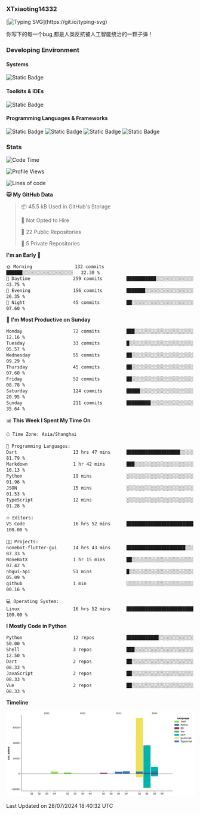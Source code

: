 ### XTxiaoting14332

[![Typing SVG](https://readme-typing-svg.herokuapp.com?font=JetBrians+Mono&pause=1000&random=false&width=435&lines=Hello+World!)](https://git.io/typing-svg)

你写下的每一个bug,都是人类反抗被人工智能统治的一颗子弹！

### Developing Environment

#### Systems

![Static Badge](https://img.shields.io/badge/Ubuntu-%20?style=flat-square&logo=ubuntu&logoColor=white&color=E34F26)

#### Toolkits & IDEs

![Static Badge](https://img.shields.io/badge/Visual%20Studio%20Code-%20?style=flat-square&logo=visualstudiocode&logoColor=white&color=blue)

#### Programming Languages & Frameworks

![Static Badge](https://img.shields.io/badge/Dart-%20?style=flat-square&logo=dart&logoColor=white&color=0175C2)
![Static Badge](https://img.shields.io/badge/Flutter-%20?style=flat-square&logo=flutter&logoColor=white&color=02569B)
![Static Badge](https://img.shields.io/badge/Python-%20?style=flat-square&logo=python&logoColor=white&color=E7A781)
![Static Badge](https://img.shields.io/badge/Bash%20Shell-%20?style=flat-square&logo=shell&logoColor=white&color=49D868)

### Stats

<!--START_SECTION:waka-->
![Code Time](http://img.shields.io/badge/Code%20Time-91%20hrs%2019%20mins-blue)

![Profile Views](http://img.shields.io/badge/Profile%20Views-0-blue)

![Lines of code](https://img.shields.io/badge/From%20Hello%20World%20I%27ve%20Written-127.8%20thousand%20lines%20of%20code-blue)

**🐱 My GitHub Data** 

> 📦 45.5 kB Used in GitHub's Storage 
 > 
> 🚫 Not Opted to Hire
 > 
> 📜 22 Public Repositories 
 > 
> 🔑 5 Private Repositories 
 > 
**I'm an Early 🐤** 

```text
🌞 Morning                132 commits         ██████░░░░░░░░░░░░░░░░░░░   22.30 % 
🌆 Daytime                259 commits         ███████████░░░░░░░░░░░░░░   43.75 % 
🌃 Evening                156 commits         ███████░░░░░░░░░░░░░░░░░░   26.35 % 
🌙 Night                  45 commits          ██░░░░░░░░░░░░░░░░░░░░░░░   07.60 % 
```
📅 **I'm Most Productive on Sunday** 

```text
Monday                   72 commits          ███░░░░░░░░░░░░░░░░░░░░░░   12.16 % 
Tuesday                  33 commits          █░░░░░░░░░░░░░░░░░░░░░░░░   05.57 % 
Wednesday                55 commits          ██░░░░░░░░░░░░░░░░░░░░░░░   09.29 % 
Thursday                 45 commits          ██░░░░░░░░░░░░░░░░░░░░░░░   07.60 % 
Friday                   52 commits          ██░░░░░░░░░░░░░░░░░░░░░░░   08.78 % 
Saturday                 124 commits         █████░░░░░░░░░░░░░░░░░░░░   20.95 % 
Sunday                   211 commits         █████████░░░░░░░░░░░░░░░░   35.64 % 
```


📊 **This Week I Spent My Time On** 

```text
🕑︎ Time Zone: Asia/Shanghai

💬 Programming Languages: 
Dart                     13 hrs 47 mins      ████████████████████░░░░░   81.79 % 
Markdown                 1 hr 42 mins        ███░░░░░░░░░░░░░░░░░░░░░░   10.13 % 
Python                   19 mins             ░░░░░░░░░░░░░░░░░░░░░░░░░   01.96 % 
JSON                     15 mins             ░░░░░░░░░░░░░░░░░░░░░░░░░   01.53 % 
TypeScript               12 mins             ░░░░░░░░░░░░░░░░░░░░░░░░░   01.28 % 

🔥 Editors: 
VS Code                  16 hrs 52 mins      █████████████████████████   100.00 % 

🐱‍💻 Projects: 
nonebot-flutter-gui      14 hrs 43 mins      ██████████████████████░░░   87.33 % 
NoneBotX                 1 hr 15 mins        ██░░░░░░░░░░░░░░░░░░░░░░░   07.42 % 
nbgui-api                51 mins             █░░░░░░░░░░░░░░░░░░░░░░░░   05.09 % 
github                   1 min               ░░░░░░░░░░░░░░░░░░░░░░░░░   00.16 % 

💻 Operating System: 
Linux                    16 hrs 52 mins      █████████████████████████   100.00 % 
```

**I Mostly Code in Python** 

```text
Python                   12 repos            ████████████░░░░░░░░░░░░░   50.00 % 
Shell                    3 repos             ███░░░░░░░░░░░░░░░░░░░░░░   12.50 % 
Dart                     2 repos             ██░░░░░░░░░░░░░░░░░░░░░░░   08.33 % 
JavaScript               2 repos             ██░░░░░░░░░░░░░░░░░░░░░░░   08.33 % 
Vue                      2 repos             ██░░░░░░░░░░░░░░░░░░░░░░░   08.33 % 
```



**Timeline**

![Lines of Code chart](https://raw.githubusercontent.com/XTxiaoting14332/XTxiaoting14332/main/assets/bar_graph.png)


 Last Updated on 28/07/2024 18:40:32 UTC
<!--END_SECTION:waka-->